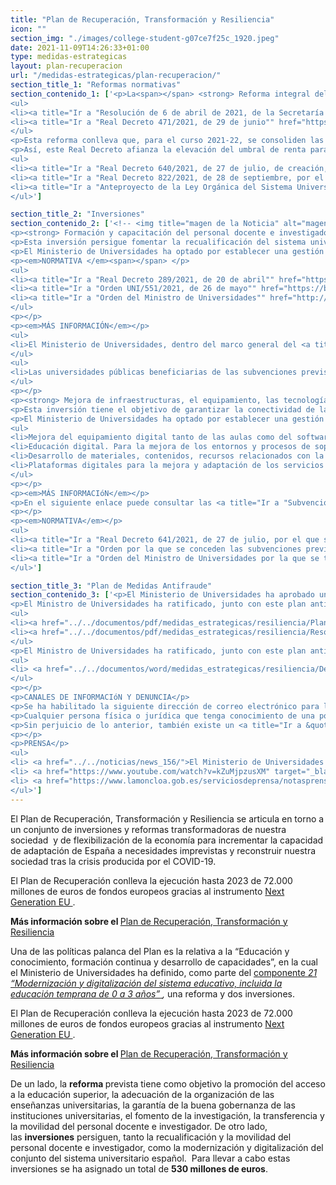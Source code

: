 ```yaml
---
title: "Plan de Recuperación, Transformación y Resiliencia"
icon: ""
section_img: "./images/college-student-g07ce7f25c_1920.jpeg"
date: 2021-11-09T14:26:33+01:00
type: medidas-estrategicas
layout: plan-recuperacion
url: "/medidas-estrategicas/plan-recuperacion/"
section_title_1: "Reformas normativas"
section_contenido_1: ['<p>La<span></span> <strong> Reforma integral del sistema universitario</strong><span></span> se ha abordado por el Ministerio de Universidades a través la realización de determinadas modificaciones normativas.</p>
<ul>
<li><a title="Ir a "Resolución de 6 de abril de 2021, de la Secretaría General de Universidades"" href="https://www.boe.es/diario_boe/txt.php?id=BOE-A-2021-6039" target="_blank" rel="noopener">Resolución de 6 de abril de 2021, de la Secretaría General de Universidades <i class="icon fas fa-external-link-alt"></i></a>, por la que se aprueban recomendaciones en relación con los criterios y estándares de<span></span> <strong> evaluación para la verificación, modificación, seguimiento y renovación de la acreditación de títulos universitarios oficiales de Grado y de Máster ofertados en modalidades de enseñanzas virtuales e híbridas</strong>.</li>
<li><a title="Ir a "Real Decreto 471/2021, de 29 de junio"" href="https://www.boe.es/buscar/act.php?id=BOE-A-2021-10823" target="_blank" rel="noopener">Real Decreto 471/2021, de 29 de junio <i class="icon fas fa-external-link-alt"></i></a>, por el que se establecen los<span></span> <strong> umbrales de renta y patrimonio familiar y las cuantías de las becas y ayudas al estudio para el curso 2021-2022</strong>, y se modifica parcialmente el Real Decreto 1721/2007, de 21 de diciembre, por el que se establece el régimen de las becas y ayudas al estudio personalizadas.</li>
</ul>
<p>Esta reforma conlleva que, para el curso 2021-22, se consoliden las becas como un derecho subjetivo vinculado a las condiciones socioeconómicas de tal forma que se asegure la igualdad de oportunidades para todo el estudiantado y se evite el abandono escolar por dichas circunstancias económicas y sociales.</p>
<p>Así, este Real Decreto afianza la elevación del umbral de renta para aumentar el número de beneficiarios, incrementa las cuantías y mejora las becas para personas con discapacidad. Adicionalmente, esta reforma permite ampliar las becas para acceder a Másteres habilitantes, obligatorios para el ejercicio de una determinada profesión, sin que dependan del nivel de renta.</p>
<ul>
<li><a title="Ir a "Real Decreto 640/2021, de 27 de julio, de creación, reconocimiento y autorización de universidades y centros universitarios, y acreditación institucional de centros universitarios"" href="https://www.boe.es/diario_boe/txt.php?id=BOE-A-2021-12613" target="_blank" rel="noopener">Real Decreto 640/2021, de 27 de julio, de creación, reconocimiento y autorización de universidades y centros universitarios, y acreditación institucional de centros universitarios. <i class="icon fas fa-external-link-alt"></i></a><span></span> Esta reforma detalla los requisitos de calidad que debe cumplir toda institución universitaria, tanto presente como futura. Así, se aseguran unos requerimientos adecuados tanto en docencia como en investigación, para que la universidad cumpla de forma integral con todas las funciones que tiene atribuidas. Por otra parte, la reforma ordena la presencia de universidades y centros que imparten títulos extranjeros.</li>
<li><a title="Ir a "Real Decreto 822/2021, de 28 de septiembre, por el que se establece la organización de las enseñanzas universitarias y el procedimiento de aseguramiento de su calidad"" href="https://www.boe.es/buscar/act.php?id=BOE-A-2021-15781&amp;tn=6#:~:text=Real%20Decreto%20822%2F2021%2C%20de%2028%20de%20septiembre%2C%20por,de%20su%20calidad.%20%C2%ABBOE%C2%BB%20n%C3%BAm.%20233%2C%20de%2029%2F09%2F2021." target="_blank" rel="noopener">Real Decreto 822/2021, de 28 de septiembre, por el que se establece la organización de las enseñanzas universitarias y el procedimiento de aseguramiento de su calidad. <i class="icon fas fa-external-link-alt"></i></a><span></span> Esta reforma permite a las administraciones públicas ordenar globalmente los estudios universitarios oficiales en España, facilitando instrumentos para una mejor gestión autónoma y flexible de las universidades de su propia oferta de títulos y, por último, garantiza al conjunto de la sociedad española la calidad contrastable de toda la formación universitaria en nuestro país.</li>
<li><a title="Ir a "Anteproyecto de la Ley Orgánica del Sistema Universitario"" href="https://www.lamoncloa.gob.es/consejodeministros/Paginas/enlaces/310821-enlace-universidad.aspx" target="_blank" rel="noopener">Anteproyecto de la Ley Orgánica del Sistema Universitario <i class="icon fas fa-external-link-alt"></i></a>, aprobado por Consejo de Ministros el 31 de agosto de 2021. Se espera que la Ley sea aprobada por las Cámaras antes de que finalice 2023. El texto de la nueva Ley Orgánica tiene la ambición de alcanzar estándares de calidad establecidos en otros países de nuestro entorno, haciendo de la universidad una herramienta útil para toda la ciudadanía, conectándola con los diferentes agentes de nuestra sociedad y buscando la colaboración entre las universidades y las instituciones públicas, las empresas y las entidades sociales, hace una apuesta por eliminar la precariedad del personal académico reduciendo la temporalidad, por la igualdad de oportunidades en el acceso a la universidad, reconociendo el derecho del estudiantado a acceder a becas y ayudas al estudio y por aumentar el grado de internacionalización del sistema universitario español.</li>
</ul>']

section_title_2: "Inversiones"
section_contenido_2: ['<!-- <img title="magen de la Noticia" alt="magen de la Noticia" src="../../images/ES_Financiado_por_la_Union_Europea_POS.jpg" class="img-fluid img-card"> -->
<p><strong> Formación y capacitación del personal docente e investigador universitario.</strong></p>
<p>Esta inversión persigue fomentar la recualificación del sistema universitario español y promover el desarrollo profesional de su profesorado, así como de jóvenes doctores que puedan integrarse en el sistema en el futuro, mediante la concesión de ayudas para la realización de estancias en otras universidades y centros de investigación. Asimismo, se conceden ayudas a las universidades para la atracción de talento internacional. </p>
<p>El Ministerio de Universidades ha optado por establecer una gestión compartida de los fondos con las universidades que integran el sistema universitario público a través de la concesión directa de ayudas a las universidades públicas españolas, incluida la UNED, para que éstas a su vez convoquen becas y subvenciones.</p>
<p><em>NORMATIVA </em><span></span> </p>
<ul>
<li><a title="Ir a "Real Decreto 289/2021, de 20 de abril"" href="https://www.boe.es/buscar/act.php?id=BOE-A-2021-6391" target="_blank" rel="noopener">Real Decreto 289/2021, de 20 de abril <i class="icon fas fa-external-link-alt"></i></a>, por el que se regula la concesión directa de subvenciones a universidades públicas para la recualificación del sistema universitario español.</li>
<li><a title="Ir a "Orden UNI/551/2021, de 26 de mayo"" href="https://boe.es/diario_boe/txt.php?id=BOE-A-2021-9344" target="_blank" rel="noopener">Orden UNI/551/2021, de 26 de mayo <i class="icon fas fa-external-link-alt"></i></a>, por la que se conceden las subvenciones previstas en el Real Decreto 289/2021, de 20 de abril, por el que se regula la concesión directa de subvenciones a universidades públicas para la recualificación del sistema universitario español.</li>
<li><a title="Ir a "Orden del Ministro de Universidades"" href="http://portal.uned.es/pls/portal/docs/PAGE/UNED_MAIN/SERVICIOSGENERALES/O.T.A.I/FINANCIACION%20MINISTERIOS/ORDEN%20TRANSFERENCIA%202021%20UNED%20RECUALIFICACI%C3%93N%20FIRMADA" target="_blank" rel="noopener">Orden del Ministro de Universidades.<i class="fas fa-external-link-alt"></i></a>, por la que se transfiere a la UNED, de 27 de julio de 2021, para la recualificación y movilidad nacional e internacional del personal docente investigador (PDI), Mecanismo de recuperación y resiliencia, la cantidad de 4.500.000 &euro;, prevista en la ley 11/2020, de 30 de diciembre, de Presupuestos Generales del Estado para el año 2021.</li>
</ul>
<p></p>
<p><em>MÁS INFORMACIÓN</em></p>
<ul>
<li>El Ministerio de Universidades, dentro del marco general del <a title="Ir a "Plan de Recuperación, Transformación y Resiliencia"" href="https://www.lamoncloa.gob.es/temas/fondos-recuperacion/Documents/30042021-Plan_Recuperacion_%20Transformacion_%20Resiliencia.pdf" target="_blank" rel="noopener">Plan de Recuperación, Transformación y Resiliencia <i class="icon fas fa-external-link-alt"></i></a> ha puesto en marcha una serie de ayudas para fomentar la recualificación del sistema universitario español. Consulte para más información en el enlace<span></span>  <a title="Ir a "Plan RTR"" href="./recualificacion/"  rel="noopener">Recualificación</a>.</li>
</ul>
<ul>
<li>Las universidades públicas beneficiarias de las subvenciones previstas en el RD 289/2021 y en la Orden UNI 551/2021, han publicado en sus páginas web sus respectivas convocatorias, que se pueden consultar en el siguiente enlace<span></span>  <a title="Ir a Ayudas Recualificación" href="ayuda/" target="_blank" rel="noopener">Ayudas Recualificación <i class="icon fas fa-external-link-alt"></i></a>.</li>
</ul>
<p></p>
<p><strong> Mejora de infraestructuras, el equipamiento, las tecnologías, la docencia y la evaluación digitales universitarios.</strong></p>
<p>Esta inversión tiene el objetivo de garantizar la conectividad de la red universitaria y adaptar los programas y sistemas a las nuevas tecnologías y al aprendizaje combinado a distancia y presencial. La inversión se articula a través de la concesión de ayudas con carácter plurianual a las universidades públicas para la elaboración de proyectos tecnológicos que incrementen, para 2023, el índice de digitalización del sistema universitario español en al menos un 10%, respecto de 2019.                </p>
<p>El Ministerio de Universidades ha optado por establecer una gestión compartida de los fondos con las universidades que integran el sistema universitario público a través de la concesión directa de ayudas a las universidades públicas españolas, incluida la UNED, para que éstas desarrollen proyectos de digitalización que deberán estar enmarcados en alguna de las siguientes líneas de actuación:</p>
<ul>
<li>Mejora del equipamiento digital tanto de las aulas como del software, sistemas, redes</li>
<li>Educación digital. Para la mejora de los entornos y procesos de soporte en docencia digital, supervisión y evaluación de procesos de enseñanza-aprendizaje, enriquecimiento de tecnologías educativas</li>
<li>Desarrollo de materiales, contenidos, recursos relacionados con la mejora de las competencias digitales del profesorado</li>
<li>Plataformas digitales para la mejora y adaptación de los servicios de gestión universitaria, en especial, los que permitan la interoperabilidad y el intercambio automatizado de información entre universidades en los trámites académicos y de gestión.</li>
</ul>
<p></p>
<p><em>MÁS INFORMACIóN</em></p>
<p>En el siguiente enlace puede consultar las <a title="Ir a "Subvenciones a universidades públicas para la modernización y digitalización del sistema universitario español"" href="https://www.universidades.gob.es/portal/site/universidades/menuitem.3fa82a7cab101038d5895bd0026041a0/?vgnextoid=a46ca4518ba5c710VgnVCM1000001d04140aRCRD&amp;vgnextchannel=b0cddbb8939d7710VgnVCM1000001d04140aRCRD" target="_blank" rel="noopener">Subvenciones a universidades públicas para la modernización y digitalización del sistema universitario español <i class="icon fas fa-external-link-alt"></i></a>.</p>
<p></p>
<p><em>NORMATIVA</em></p>
<ul>
<li><a title="Ir a "Real Decreto 641/2021, de 27 de julio, por el que se regula la concesión directa de subvenciones a universidades públicas españolas para la modernización y digitalización del sistema universitario español en el marco del Plan de Recuperación, Transformación y Resiliencia."" href="https://www.boe.es/diario_boe/txt.php?id=BOE-A-2021-12614" target="_blank" rel="noopener">Real Decreto 641/2021, de 27 de julio, por el que se regula la concesión directa de subvenciones a universidades públicas españolas para la modernización y digitalización del sistema universitario español en el marco del Plan de Recuperación, Transformación y Resiliencia. <i class="icon fas fa-external-link-alt"></i></a></li><br/>
<li><a title="Ir a "Orden por la que se conceden las subvenciones previstas en el Real Decreto 641/2021, de 27 de julio"" href="https://www.subvenciones.gob.es/bdnstrans/GE/es/convocatoria/582721" target="_blank" rel="noopener">Orden por la que se conceden las subvenciones previstas en el Real Decreto 641/2021, de 27 de julio <i class="icon fas fa-external-link-alt"></i></a>, que fue publicada en la Base de Datos Nacional de Subvenciones el 7 de septiembre de 2021.</li><br/>
<li><a title="Ir a "Orden del Ministro de Universidades por la que se transfiere a la UNED para su modernización y digitalización en el marco del Plan de Recuperación, Transformación y Resiliencia, la cantidad de 13.180.000,00 &euro;, prevista en la Ley 11/2020, de 30 de diciembre, de Presupuestos Generales del Estado para el año 2021."" href="http://vistaprevia.redinterna.age:8081/stfls/universidades/ministerio/ficheros/OrdenTransferenciaUNED.PDF" target="_blank" rel="noopener">Orden del Ministro de Universidades por la que se transfiere a la UNED para su modernización y digitalización en el marco del Plan de Recuperación, Transformación y Resiliencia, la cantidad de 13.180.000,00 &euro;, prevista en la Ley 11/2020, de 30 de diciembre, de Presupuestos Generales del Estado para el año 2021. <i class="icon fas fa-external-link-alt"></i></a></li>
</ul>']

section_title_3: "Plan de Medidas Antifraude"
section_contenido_3: ['<p>El Ministerio de Universidades ha aprobado un Plan de Medidas Antifraude como entidad decisora y ejecutora del Plan de Recuperación, Transformación y Resiliencia (PRTR), que establece un marco global de integridad y para ello se estructura en torno a los cuatro elementos clave del<span></span> <strong> ciclo antifraude: </strong>prevención, detección, corrección y persecución.</p>
<p>El Ministro de Universidades ha ratificado, junto con este plan antifraude, una declaración institucional en la que pone de manifiesto el compromiso del Ministerio en la lucha contra el fraude y la actuación sobre la base de los más altos estándares éticos.</p>
<ul>
<li><a href="../../documentos/pdf/medidas_estrategicas/resiliencia/PlanMedidasAntifraude.pdf" target="_blank">Plan de Medidas Antifraude <i class="icon fas fa-external-link-alt"></i></a></li>
<li><a href="../../documentos/pdf/medidas_estrategicas/resiliencia/ResolSubsecretario.pdf" target="_blank">Resolución del Subsecretario del Ministerio de Universidades <i class="icon fas fa-external-link-alt"></i></a></li>
</ul>
<p>El Ministro de Universidades ha ratificado, junto con este plan antifraude, una declaración institucional en la que pone de manifiesto el compromiso del Ministerio en la lucha contra el fraude y la actuación sobre la base de los más altos estándares éticos.</p>
<ul>
<li> <a href="../../documentos/word/medidas_estrategicas/resiliencia/DecInstitucional.docx" target="_blank">Declaración Institucional de lucha contra el fraude <i class="icon fas fa-external-link-alt"></i></a></li>
</ul>
<p></p>
<p>CANALES DE INFORMACIóN Y DENUNCIA</p>
<p>Se ha habilitado la siguiente dirección de correo electrónico para la atención de consultas y denuncias sobre conductas fraudulentas que afecten a las operaciones financiadas con fondos del PRTR ( <a href="mailto:denuncia.fraude@universidades.gob.es" target="_blank" rel="noopener">denuncia.fraude@universidades.gob.es </a> ).</p>
<p>Cualquier persona física o jurídica que tenga conocimiento de una posible irregularidad podrá ponerla en conocimiento del responsable antifraude del Ministerio de universidades a través de este medio.</p>
<p>Sin perjuicio de lo anterior, también existe un <a title="Ir a &quot;CANAL DE DENUNCIAS" href="https://www.igae.pap.hacienda.gob.es/sitios/igae/es-ES/snca/Paginas/ComunicacionSNCA.aspx" target="_blank" rel="noopener">CANAL DE DENUNCIAS <i class="icon fas fa-external-link-alt"></i></a> establecido por el SERVICIO NACIONAL DE COORDINACIóN ANTIFRAUDE de la IGAE.</p>
<p></p>
<p>PRENSA</p>
<ul>
<li> <a href="../../noticias/news_156/">El Ministerio de Universidades ha aprobado su Plan de Medidas Antifraude como entidad decisora y ejecutora del Plan de Recuperación, Transformación y Resiliencia (PRTR).</a></li><br/>
<li> <a href="https://www.youtube.com/watch?v=kZuMjpzusXM" target="_blank">Rueda de prensa de la ministra de Educación y Formación Profesional y del ministro de Universidades - YouTube <i class="icon fas fa-external-link-alt"></i></a></li><br/>
<li> <a href="https://www.lamoncloa.gob.es/serviciosdeprensa/notasprensa/universidades/Paginas/2021/271021-castells.aspx" target="_blank">La Moncloa. 27/10/2021. El ministro de Universidades se reúne en Bruselas con la comisaria de Innovación, Investigación, Cultura, Educación y Juventud [Prensa/Actualidad/Universidades] <i class="icon fas fa-external-link-alt"></i></a></li>
</ul>']
---
```

<p>El Plan de Recuperación, Transformación y Resiliencia se articula en torno a un conjunto de inversiones y reformas transformadoras de nuestra sociedad&nbsp; y de flexibilización de la economía para incrementar la capacidad de adaptación de España a necesidades imprevistas y reconstruir nuestra sociedad tras la crisis producida por el COVID-19.</p>
<p>El Plan de Recuperación conlleva la ejecución hasta 2023 de 72.000 millones de euros de fondos europeos gracias al instrumento&nbsp;<a title="Ir a 'Next Generation EU'" href="https://ec.europa.eu/info/strategy/recovery-plan-europe_es" target="_blank" rel="noopener">Next Generation EU  <i class="icon fas fa-external-link-alt"></i></a>.</p>
<p><strong>Más información sobre el&nbsp;</strong><a title="Ir a 'Plan de Recuperación, Transformación y Resiliencia'" href="https://planderecuperacion.gob.es/" target="_blank" rel="noopener">Plan de Recuperación, Transformación y Resiliencia  <i class="icon fas fa-external-link-alt"></i></a></p>
<p>Una de las políticas palanca del Plan es la relativa a la “Educación y conocimiento, formación continua y desarrollo de capacidades”, en la cual el Ministerio de Universidades ha definido, como parte del<span>&nbsp;</span><a title="Abrir el archivo PDF" href="https://www.lamoncloa.gob.es/temas/fondos-recuperacion/Documents/16062021-Componente21.pdf" target="_blank" rel="noopener">componente<span>&nbsp;</span><em>21 “Modernización y digitalización del sistema educativo, incluida la educación temprana de 0 a 3 años”</em>  <i class="icon fas fa-external-link-alt"></i></a><em>,<span>&nbsp;</span></em>una reforma y dos inversiones.</p>

<p>El Plan de Recuperación conlleva la ejecución hasta 2023 de 72.000 millones de euros de fondos europeos gracias al instrumento&nbsp;<a title="Ir a 'Next Generation EU'" href="https://ec.europa.eu/info/strategy/recovery-plan-europe_es" target="_blank" rel="noopener">Next Generation EU <i class="icon fas fa-external-link-alt"></i></a>.&nbsp;</p>
<p><strong>Más información sobre el&nbsp;</strong><a title="Ir a 'Plan de Recuperación, Transformación y Resiliencia'" href="https://planderecuperacion.gob.es/" target="_blank" rel="noopener">Plan de Recuperación, Transformación y Resiliencia <i class="icon fas fa-external-link-alt"></i></a></p>
<!-- 
<p>Una de las políticas palanca del Plan es la relativa a la “Educación y conocimiento, formación continua y desarrollo de capacidades”, en la cual el Ministerio de Universidades ha definido, como parte del<span>&nbsp;</span><a title="Abrir el archivo PDF" href="https://www.lamoncloa.gob.es/temas/fondos-recuperacion/Documents/16062021-Componente21.pdf" target="_blank" rel="noopener">componente<span>&nbsp;</span><em>21 “Modernización y digitalización del sistema educativo, incluida la educación temprana de 0 a 3 años”</em> <i class="icon fas fa-external-link-alt"></i></a><em>,<span>&nbsp;</span></em>una reforma y dos inversiones.</p>
-->
<p>De un lado, la<span>&nbsp;</span><strong>reforma<span>&nbsp;</span></strong>prevista tiene como objetivo la promoción del acceso a la educación superior, la adecuación de la organización de las enseñanzas universitarias, la garantía de la buena gobernanza de las instituciones universitarias, el fomento de la investigación, la transferencia y la movilidad del personal docente e investigador. De otro lado, las<span>&nbsp;</span><strong>inversiones</strong><span>&nbsp;</span>persiguen, tanto la recualificación y la movilidad del personal docente e investigador, como la modernización y digitalización del conjunto del sistema universitario español.&nbsp; Para llevar a cabo estas inversiones se ha asignado un total de<span>&nbsp;</span><strong>530 millones de euros</strong>.</p><br><br>